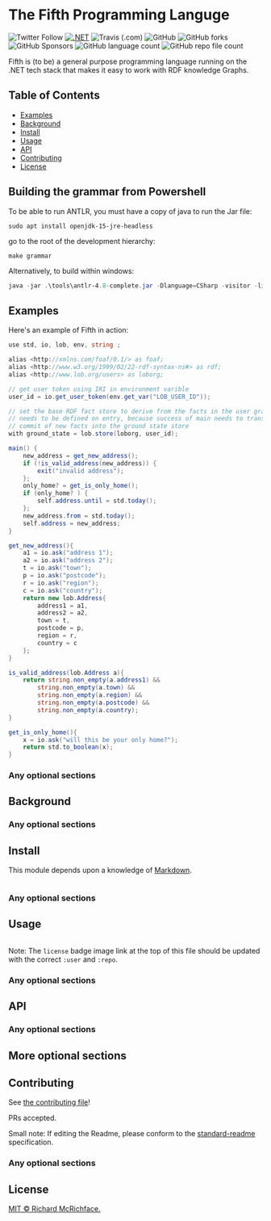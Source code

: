 # The Fifth Programming Languge

![Twitter Follow](https://img.shields.io/twitter/follow/aabs?style=social)
[![.NET](https://github.com/aabs/fifthlang/actions/workflows/dotnet.yml/badge.svg)](https://github.com/aabs/fifthlang/actions/workflows/dotnet.yml)
![Travis (.com)](https://img.shields.io/travis/com/aabs/fifthlang)
![GitHub](https://img.shields.io/github/license/aabs/fifthlang)
![GitHub forks](https://img.shields.io/github/forks/aabs/fifthlang?style=social)
![GitHub Sponsors](https://img.shields.io/github/sponsors/aabs?style=social)
![GitHub language count](https://img.shields.io/github/languages/count/aabs/fifthlang)
![GitHub repo file count](https://img.shields.io/github/directory-file-count/aabs/fifthlang)



Fifth is (to be) a general purpose programming language running on the .NET tech stack that makes it easy to work with RDF knowledge Graphs.

## Table of Contents

- [Examples](#security)
- [Background](#background)
- [Install](#install)
- [Usage](#usage)
- [API](#api)
- [Contributing](#contributing)
- [License](#license)

## Building the grammar from Powershell

To be able to run ANTLR, you must have a copy of java to run the Jar file:

```
sudo apt install openjdk-15-jre-headless
```

go to the root of the development hierarchy:

```
make grammar
```

Alternatively, to build within windows:

```powershell
java -jar .\tools\antlr-4.8-complete.jar -Dlanguage=CSharp -visitor -listener -o .\fifth.parser\grammar\ .\fifth.parser\grammar\Fifth.g4
```



## Examples

Here's an example of Fifth in action:

```csharp
use std, io, lob, env, string ;

alias <http://xmlns.com/foaf/0.1/> as foaf;
alias <http://www.w3.org/1999/02/22-rdf-syntax-ns#> as rdf;
alias <http://www.lob.org/users> as loborg;

// get user token using IRI in environment varible
user_id = io.get_user_token(env.get_var("LOB_USER_ID"));

// set the base RDF fact store to derive from the facts in the user graph at lob.com
// needs to be defined on entry, because success of main needs to translate into a
// commit of new facts into the ground state store
with ground_state = lob.store(loborg, user_id);

main() {
    new_address = get_new_address();
    if (!is_valid_address(new_address)) {
        exit("invalid address");
    };
    only_home? = get_is_only_home();
    if (only_home? ) {
        self.address.until = std.today();
    };
    new_address.from = std.today();
    self.address = new_address;
}

get_new_address(){
    a1 = io.ask("address 1");
    a2 = io.ask("address 2");
    t = io.ask("town");
    p = io.ask("postcode");
    r = io.ask("region");
    c = io.ask("country");
    return new lob.Address{
        address1 = a1,
        address2 = a2,
        town = t,
        postcode = p,
        region = r,
        country = c
    };
}

is_valid_address(lob.Address a){
    return string.non_empty(a.address1) && 
        string.non_empty(a.town) && 
        string.non_empty(a.region) && 
        string.non_empty(a.postcode) && 
        string.non_empty(a.country);
}

get_is_only_home(){
    x = io.ask("will this be your only home?");
    return std.to_boolean(x);
}
```

### Any optional sections

## Background

### Any optional sections

## Install

This module depends upon a knowledge of [Markdown]().

```
```

### Any optional sections

## Usage

```
```

Note: The `license` badge image link at the top of this file should be updated with the correct `:user` and `:repo`.

### Any optional sections

## API

### Any optional sections

## More optional sections

## Contributing

See [the contributing file](CONTRIBUTING.md)!

PRs accepted.

Small note: If editing the Readme, please conform to the [standard-readme](https://github.com/RichardLitt/standard-readme) specification.

### Any optional sections

## License

[MIT © Richard McRichface.](../LICENSE)
